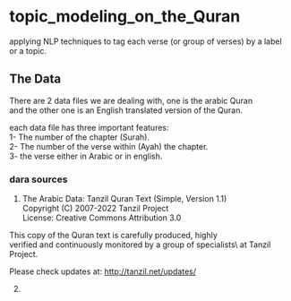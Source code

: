 # topic_modeling_on_the_Quran
applying NLP techniques to tag each verse (or group of verses) by a label or a topic.


## The Data
There are 2 data files we are dealing with, one is the arabic Quran\
and the other one is an English translated version of the Quran.

each data file has three important features:\
1- The number of the chapter (Surah).\
2- The number of the verse within (Ayah) the chapter.\
3-  the verse either in Arabic or in english.
### dara sources
1. The Arabic Data:
  Tanzil Quran Text (Simple, Version 1.1)\
  Copyright (C) 2007-2022 Tanzil Project\
  License: Creative Commons Attribution 3.0

  This copy of the Quran text is carefully produced, highly\
  verified and continuously monitored by a group of specialists\ 
  at Tanzil Project.

  Please check updates at: http://tanzil.net/updates/

2. 
